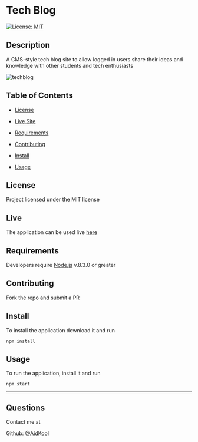 # Tech Blog

[![License: MIT](https://img.shields.io/badge/License-MIT-yellow.svg)](https://opensource.org/licenses/MIT)

## Description

A CMS-style tech blog site to allow logged in users share their ideas and
knowledge with other students and tech enthusiasts

![techblog](https://user-images.githubusercontent.com/73796715/153520565-0aece3e5-b0fd-4fcb-af09-abe1c3b59fb5.png)

## Table of Contents

- [License](#license)

- [Live Site](3live)

- [Requirements](#requirements)

- [Contributing](#contributing)

- [Install](#install)

- [Usage](#usage)

## License

Project licensed under the MIT license

## Live

The application can be used live [here](https://a-techiers-blog.herokuapp.com/)

## Requirements

Developers require [Node.js](https://nodejs.org/en/) v.8.3.0 or greater

## Contributing

Fork the repo and submit a PR

## Install

To install the application download it and run

    npm install

## Usage

To run the application, install it and run

    npm start

---

## Questions

Contact me at

Github: [@AidKool](https://github.com/AidKool)
